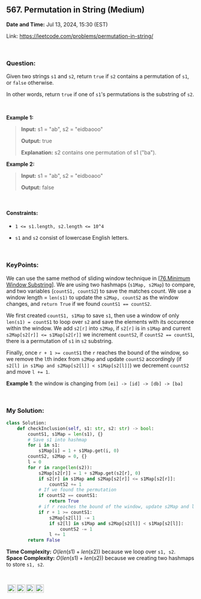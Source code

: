 ## 567. Permutation in String (Medium)
**Date and Time:** Jul 13, 2024, 15:30 (EST)

Link: https://leetcode.com/problems/permutation-in-string/

<br>

### Question:
Given two strings `s1` and `s2`, return `true` if `s2` contains a permutation of `s1`, or `false` otherwise.

In other words, return `true` if one of `s1`'s permutations is the substring of `s2`.

<br>

**Example 1:**
> **Input:** s1 = "ab", s2 = "eidbaooo"
> 
> **Output:** true
>
> **Explanation:** s2 contains one permutation of s1 ("ba").

**Example 2:**
> **Input:** s1 = "ab", s2 = "eidboaoo"
> 
> **Output:** false

<br>

#### Constraints:
* `1 <= s1.length, s2.length <= 10^4`

* `s1` and `s2` consist of lowercase English letters.

<br>

### KeyPoints: 
We can use the same method of sliding window technique in [[76.Minimum Window Substring](./76.Minimum_Window_Substring(Hard).md)]. We are using two hashmaps (`s1Map, s2Map`) to compare, and two variables (`countS1, countS2`) to save the matches count. We use a window length = `len(s1)` to update the `s2Map, countS2` as the window changes, and `return True` if we found `countS1 == countS2`.

We first created `countS1, s1Map` to save `s1`, then use a window of only `len(s1) = countS1` to loop over `s2` and save the elements with its occurence within the window. We add `s2[r]` into `s2Map`, if `s2[r]` is in `s1Map` and current `s2Map[s2[r]] <= s1Map[s2[r]]` we increment `countS2`, if `countS2 == countS1`, there is a permutation of `s1` in `s2` substring.

Finally, once `r + 1 >= countS1` the `r` reaches the bound of the window, so we remove the `l`th index from `s2Map` and update `countS2` accordingly (if `s2[l] in s1Map and s2Map[s2[l]] < s1Map[s2[l]]`) we decrement `countS2` and move `l += 1`.

**Example 1**: the window is changing from `[ei] -> [id] -> [db] -> [ba]`

<br>

### My Solution:
```python
class Solution:
    def checkInclusion(self, s1: str, s2: str) -> bool:
        countS1, s1Map = len(s1), {}
        # Save s1 into hashmap
        for i in s1:
            s1Map[i] = 1 + s1Map.get(i, 0)
        countS2, s2Map = 0, {}
        l = 0
        for r in range(len(s2)):
            s2Map[s2[r]] = 1 + s2Map.get(s2[r], 0)
            if s2[r] in s1Map and s2Map[s2[r]] <= s1Map[s2[r]]:
                countS2 += 1
            # If we found the permutation
            if countS2 == countS1:
                return True  
            # if r reaches the bound of the window, update s2Map and l
            if r + 1 >= countS1:
                s2Map[s2[l]] -= 1
                if s2[l] in s1Map and s2Map[s2[l]] < s1Map[s2[l]]:
                    countS2 -= 1
                l += 1
        return False
```
**Time Complexity:** $O(len(s1) + len(s2))$ because we loop over `s1, s2`. <br>
**Space Complexity:** $O(len(s1) + len(s2))$ because we creating two hashmaps to store `s1, s2`.

<br>

<img style="height:22px!important;margin-left:3px;vertical-align:text-bottom;" src="https://mirrors.creativecommons.org/presskit/icons/cc.svg?ref=chooser-v1" alt="CC BY-NC-SA" title="CC BY-NC-SA"><img style="height:22px!important;margin-left:3px;vertical-align:text-bottom;" src="https://mirrors.creativecommons.org/presskit/icons/by.svg?ref=chooser-v1" alt="BY: credit must be given to the creator" title="BY: credit must be given to the creator"><img style="height:22px!important;margin-left:3px;vertical-align:text-bottom;" src="https://mirrors.creativecommons.org/presskit/icons/nc.svg?ref=chooser-v1" alt="NC: Only noncommercial uses of the work are permitted" title="NC: Only noncommercial uses of the work are permitted"><img style="height:22px!important;margin-left:3px;vertical-align:text-bottom;" src="https://mirrors.creativecommons.org/presskit/icons/sa.svg?ref=chooser-v1" alt="SA: Adaptations must be shared under the same terms" title="SA: Adaptations must be shared under the same terms">